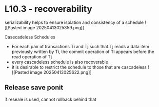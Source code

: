 # L10.3 - recoverability
serializability helps to ensure isolation and consistency of a schedule
![[Pasted image 20250413025359.png]]

Casecadeless Schedules
* For each pair of transactions Ti and Tj such that Tj reads a data item previously written by Ti, the commit operation of Ti appears before the read operation of Tj
* every cascadeless schedule is also recoverable
* it is desirable to restrict the schedule to those that are cascadeless
![[Pasted image 20250413025622.png]]

## Release save ponit
if reseale is used, cannot rollback behind that

